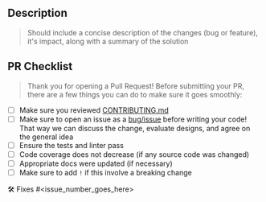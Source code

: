 ## Description

> Should include a concise description of the changes (bug or feature), it's
> impact, along with a summary of the solution

## PR Checklist

> Thank you for opening a Pull Request! Before submitting your PR, there are a
> few things you can do to make sure it goes smoothly:

- [ ] Make sure you reviewed
  [CONTRIBUTING.md](https://github.com/googleapis/genai-toolbox/blob/main/CONTRIBUTING.md)
- [ ] Make sure to open an issue as a
  [bug/issue](https://github.com/googleapis/genai-toolbox/issues/new/choose)
  before writing your code! That way we can discuss the change, evaluate
  designs, and agree on the general idea
- [ ] Ensure the tests and linter pass
- [ ] Code coverage does not decrease (if any source code was changed)
- [ ] Appropriate docs were updated (if necessary)
- [ ] Make sure to add `!` if this involve a breaking change

🛠️ Fixes #<issue_number_goes_here>
